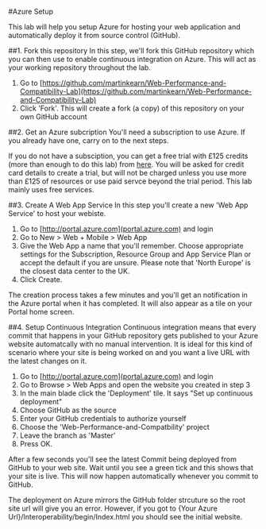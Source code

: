 #Azure Setup

This lab will help you setup Azure for hosting your web application and automatically deploy it from source control (GitHub).

##1. Fork this repository
In this step, we'll fork this GitHub repository which you can then use to enable continuous integration on Azure. This will act as your working repository throughout the lab.

1. Go to [https://github.com/martinkearn/Web-Performance-and-Compatibility-Lab](https://github.com/martinkearn/Web-Performance-and-Compatibility-Lab)
2. Click 'Fork'. This will create a fork (a copy) of this repository on your own GitHub account

##2. Get an Azure subcription
You'll need a subscription to use Azure. If you already have one, carry on to the next steps.

If you do not have a subsciption, you can get a free trial with £125 credits (more than enough to do this lab) from [here](https://azure.microsoft.com/en-us/pricing/free-trial/). You will be asked for credit card details to create a trial, but will not be charged unless you use more than £125 of resources or use paid servce beyond the trial period. This lab mainly uses free services.

##3. Create A Web App Service
In this step you'll create a new 'Web App Service' to host your webiste.

1. Go to [http://portal.azure.com](portal.azure.com) and login
2. Go to New > Web + Mobile > Web App
3. Give the Web App a name that you'll remember. Choose appropriate settings for the Subscription, Resource Group and App Service Plan or accept the default if you are unsure. Please note that 'North Europe' is the closest data center to the UK.
4. Click Create.

The creation process takes a few minutes and you'll get an notification in the Azure portal when it has completed. It will also appear as a tile on your Portal home screen.

##4. Setup Continuous Integration
Continuous integration means that every commit that happens in your GitHub repository gets published to your Azure website automatcally with no manual intervention. It is ideal for this kind of scenario where your site is being worked on and you want a live URL with the latest changes on it.

1. Go to [http://portal.azure.com](portal.azure.com) and login
2. Go to Browse > Web Apps and open the website you created in step 3
3. In the main blade click the 'Deployment' tile. It says "Set up continuous deployment"
4. Choose GitHub as the source
5. Enter your GitHub credentials to authorize yourself
6. Choose the 'Web-Performance-and-Compatbility' project
7. Leave the branch as 'Master'
8. Press OK.

After a few seconds you'll see the latest Commit being deployed from GitHub to your web site. Wait until you see a green tick and this shows that your site is live. This will now happen automatically whenever you commit to GitHub.

The deployment on Azure mirrors the GitHub folder strcuture so the root site url will give you an error. However, if you got to {Your Azure Url}/Interoperability/begin/Index.html you should see the initial website.